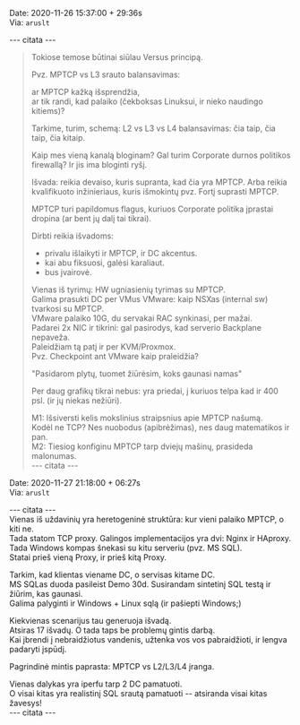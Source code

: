 Date: 2020-11-26 15:37:00 + 29:36s  
Via: `aruslt`  

--- citata ---  
> Tokiose temose būtinai siūlau Versus principą.  
> 
> Pvz. MPTCP vs L3 srauto balansavimas:  
> 
> ar MPTCP kažką išsprendžia,  
> ar tik randi, kad palaiko (čekboksas Linuksui, ir nieko naudingo kitiems)?  
> 
> Tarkime, turim, schemą: L2 vs L3 vs L4 balansavimas: čia taip, čia taip, čia kitaip.  
> 
> Kaip mes vieną kanalą bloginam? Gal turim Corporate durnos politikos firewallą? Ir jis ima bloginti ryšį.  
> 
> Išvada: reikia devaiso, kuris supranta, kad čia yra MPTCP. Arba reikia
> kvalifikuoto inžinieriaus, kuris išmokintų pvz. Fortį suprasti MPTCP.  
> 
> MPTCP turi papildomus flagus, kuriuos Corporate politika įprastai dropina (ar bent jų dalį tai tikrai).  
> 
> Dirbti reikia išvadoms:
> 
> * privalu išlaikyti ir MPTCP, ir DC akcentus.
> * kai abu fiksuosi, galėsi karaliaut.
> * bus įvairovė.
> 
> Vienas iš tyrimų: HW ugniasienių tyrimas su MPTCP.  
> Galima prasukti DC per VMus VMware: kaip NSXas (internal sw) tvarkosi su MPTCP.  
> VMware palaiko 10G, du servakai RAC synkinasi, per mažai.  
> Padarei 2x NIC ir tikrini: gal pasirodys, kad serverio Backplane nepaveža.  
> Paleidžiam tą patį ir per KVM/Proxmox.  
> Pvz. Checkpoint ant VMware kaip praleidžia?  
> 
> "Pasidarom plytų, tuomet žiūrėsim, koks gaunasi namas"  
> 
> Per daug grafikų tikrai nebus: yra priedai, į kuriuos telpa kad ir 400 psl. (ir jų niekas nežiūri).  
> 
> M1: Išsiversti kelis mokslinius straipsnius apie MPTCP našumą.  
> Kodėl ne TCP? Nes nuobodus (apibrėžimas), nes daug matematikos ir pan.  
> M2: Tiesiog konfiginu MPTCP tarp dviejų mašinų, prasideda malonumas.  
--- citata ---  

Date: 2020-11-27 21:18:00 + 06:27s  
Via: `aruslt`  

--- citata ---  
Vienas iš uždavinių yra heretogeninė struktūra: kur vieni palaiko MPTCP, o kiti ne.  
Tada statom TCP proxy. Galingos implementacijos yra dvi: Nginx ir HAproxy.  
Tada Windows kompas šnekasi su kitu serveriu (pvz. MS SQL).  
Statai prieš vieną Proxy, ir prieš kitą Proxy.  

Tarkim, kad klientas viename DC, o servisas kitame DC.  
MS SQLas duoda pasileist Demo 30d. Susirandam sintetinį SQL testą ir žiūrim, kas gaunasi.  
Galima palyginti ir Windows + Linux sqlą (ir pašiepti Windows;)  

Kiekvienas scenarijus tau generuoja išvadą.  
Atsiras 17 išvadų. O tada taps be problemų gintis darbą.  
Kai įbrendi į nebraidžiotus vandenis, užtenka vos vos pabraidžioti, ir lengva padaryti įspūdį.  

Pagrindinė mintis paprasta: MPTCP vs L2/L3/L4 įranga.  

Vienas dalykas yra iperfu tarp 2 DC pamatuoti.  
O visai kitas yra realistinį SQL srautą pamatuoti -- atsiranda visai kitas žavesys!  
--- citata ---  
